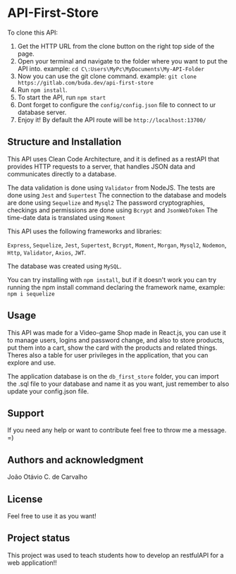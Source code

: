 # API-First-Store

To clone this API:

1. Get the HTTP URL from the clone button on the right top side of the page.
2. Open your terminal and navigate to the folder where you want to put the API into. 
   example: `cd C\:Users\MyPc\MyDocuments\My-API-Folder`
3. Now you can use the git clone command.
   example: `git clone https://gitlab.com/buda.dev/api-first-store`
4. Run `npm install`.
5. To start the API, run `npm start`
6. Dont forget to configure the `config/config.json` file to connect to ur database server.
7. Enjoy it! By default the API route will be `http://localhost:13700/`

## Structure and Installation

This API uses Clean Code Architecture, and it is defined as a restAPI that provides HTTP requests to a server, that handles JSON data and communicates directly to a database.

The data validation is done using `Validator` from NodeJS.
The tests are done using `Jest` and `Supertest`
The connection to the database and models are done using `Sequelize` and `Mysql2`
The password cryptographies, checkings and permissions are done using `Bcrypt` and `JsonWebToken`
The time-date data is translated using `Moment`

This API uses the following frameworks and libraries:

`Express`, `Sequelize`, `Jest`, `Supertest`, `Bcrypt`, `Moment`, `Morgan`, `Mysql2`, `Nodemon`, `Http`, `Validator`, `Axios`, `JWT`.

The database was created using `MySQL`.

You can try installing with `npm install`, but if it doesn't work you can try running the npm install command declaring the framework name, example: `npm i sequelize`

## Usage
This API was made for a Video-game Shop made in React.js, you can use it
to manage users, logins and password change, and also to store products,
put them into a cart, show the card with the products and related things.
Theres also a table for user privileges in the application, that you can explore and use.

The application database is on the `db_first_store` folder, you can import the .sql file to your database and name it as you want, just remember to also update your config.json file.

## Support
If you need any help or want to contribute feel free to throw me a message. =)

## Authors and acknowledgment
João Otávio C. de Carvalho

## License
Feel free to use it as you want!

## Project status
This project was used to teach students how to develop an restfulAPI for a web application!!
